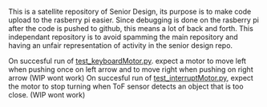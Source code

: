 This is a satellite repository of Senior Design, its purpose is to make code upload to the rasberry pi easier. Since debugging is done on the rasberry pi after the code is pushed to github, this means a lot of back and forth. This independant repository is to avoid spamming the main repository and having an unfair representation of activity in the senior design repo. 

On succesful run of [test_keyboardMotor.py](test_keyboardMotor.py). expect a motor to move left when pushing once on left arrow and to move right when pushing on right arrow (WIP wont work)
On succesful run of [test_interruptMotor.py](test_interruptMotor.py), expect the motor to stop turning when ToF sensor detects an object that is too close. (WIP wont work)